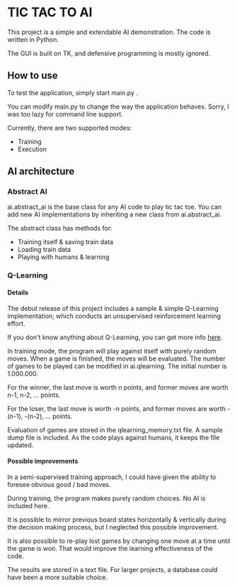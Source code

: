 # TIC TAC TO AI

This project is a simple and extendable AI 
demonstration. 
The code is written in Python.

The GUI is built on TK, and defensive programming
is mostly ignored. 

## How to use

To test the application, simply start main.py .

You can modify main.py to change the way the
application behaves. Sorry, I was too lazy
for command line support.

Currently, there are two supported modes:
* Training
* Execution

## AI architecture

### Abstract AI

ai.abstract_ai is the base class for any
AI code to play tic tac toe. You can add new
 AI implementations by inheriting a new class
 from ai.abstract_ai. 

The abstract class has methods for:
* Training itself & saving train data
* Loading train data
* Playing with humans & learning

### Q-Learning

#### Details

The debut release of this project includes a 
sample & simple Q-Learning implementation; which
conducts an unsupervised reinforcement 
learning effort.

If you don't know anything about Q-Learning,
you can get more info [here](http://mnemstudio.org/path-finding-q-learning-tutorial.htm).

In training mode, the program will play against
itself with purely random moves. When a game is
finished, the moves will be evaluated.
The number of games to be played can be 
modified in ai.qlearning. The initial number
is 1.000.000.

For the winner, the last move is worth n points, 
and former moves are worth n-1, n-2, ... points.

For the loser, the last move is worth -n points, 
and former moves are worth -(n-1), -(n-2), ...
points.

Evaluation of games are stored in the qlearning_memory.txt
file. A sample dump file is included. As the
code plays against humans, it keeps the file updated.

#### Possible improvements

In a semi-supervised training approach, I 
could have given the ability to foresee
obvious good / bad moves. 

During training, the program makes purely
random choices. No AI is included here.

It is possible to mirror previous board 
states horizontally & vertically during
the decision making process, but I neglected
this possible improvement.

It is also possible to re-play lost games
by changing one move at a time until the
game is won. That would improve
the learning effectiveness of the code.

The results are stored in a text file. For
larger projects, a database could have been
a more suitable choice.